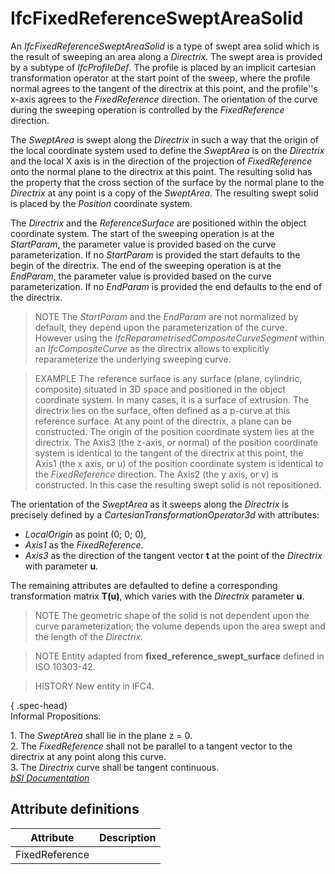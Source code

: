 IfcFixedReferenceSweptAreaSolid
===============================
An _IfcFixedReferenceSweptAreaSolid_ is a type of swept area solid which is
the result of sweeping an area along a _Directrix_. The swept area is provided
by a subtype of _IfcProfileDef_. The profile is placed by an implicit
cartesian transformation operator at the start point of the sweep, where the
profile normal agrees to the tangent of the directrix at this point, and the
profile''s x-axis agrees to the _FixedReference_ direction. The orientation of
the curve during the sweeping operation is controlled by the _FixedReference_
direction.  
  
The _SweptArea_ is swept along the _Directrix_ in such a way that the origin
of the local coordinate system used to define the _SweptArea_ is on the
_Directrix_ and the local X axis is in the direction of the projection of
_FixedReference_ onto the normal plane to the directrix at this point. The
resulting solid has the property that the cross section of the surface by the
normal plane to the _Directrix_ at any point is a copy of the _SweptArea_. The
resulting swept solid is placed by the _Position_ coordinate system.  
  
The _Directrix_ and the _ReferenceSurface_ are positioned within the object
coordinate system. The start of the sweeping operation is at the _StartParam_,
the parameter value is provided based on the curve parameterization. If no
_StartParam_ is provided the start defaults to the begin of the directrix. The
end of the sweeping operation is at the _EndParam_, the parameter value is
provided based on the curve parameterization. If no _EndParam_ is provided the
end defaults to the end of the directrix.  
  
> NOTE  The _StartParam_ and the _EndParam_ are not normalized by default,
> they depend upon the parameterization of the curve. However using the
> _IfcReparametrisedCompositeCurveSegment_ within an _IfcCompositeCurve_ as
> the directrix allows to explicitly reparameterize the underlying sweeping
> curve.  
  
> EXAMPLE  The reference surface is any surface (plane, cylindric, composite)
> situated in 3D space and positioned in the object coordinate system. In many
> cases, it is a surface of extrusion. The directrix lies on the surface,
> often defined as a p-curve at this reference surface. At any point of the
> directrix, a plane can be constructed. The origin of the position coordinate
> system lies at the directrix. The Axis3 (the z-axis, or normal) of the
> position coordinate system is identical to the tangent of the directrix at
> this point, the Axis1 (the x axis, or u) of the position coordinate system
> is identical to the _FixedReference_ direction. The Axis2 (the y axis, or v)
> is constructed. In this case the resulting swept solid is not repositioned.  
  
The orientation of the _SweptArea_ as it sweeps along the _Directrix_ is
precisely defined by a _CartesianTransformationOperator3d_ with attributes:  
  
* _LocalOrigin_ as point (0; 0; 0),  
* _Axis1_ as the _FixedReference_.  
* _Axis3_ as the direction of the tangent vector **t** at the point of the _Directrix_ with parameter **u**.  
  
The remaining attributes are defaulted to define a corresponding
transformation matrix **T(u)**, which varies with the _Directrix_ parameter
**u**.  
  
> NOTE  The geometric shape of the solid is not dependent upon the curve
> parameterization; the volume depends upon the area swept and the length of
> the _Directrix_.  
  
> NOTE  Entity adapted from **fixed_reference_swept_surface** defined in ISO
> 10303-42.  
  
> HISTORY  New entity in IFC4.  
  
{ .spec-head}  
Informal Propositions:  
  
1\. The _SweptArea_ shall lie in the plane z = 0.  
2\. The _FixedReference_ shall not be parallel to a tangent vector to the
directrix at any point along this curve.  
3\. The _Directrix_ curve shall be tangent continuous.  
[ _bSI
Documentation_](https://standards.buildingsmart.org/IFC/DEV/IFC4_2/FINAL/HTML/schema/ifcgeometricmodelresource/lexical/ifcfixedreferencesweptareasolid.htm)


Attribute definitions
---------------------
| Attribute      | Description   |
|----------------|---------------|
| FixedReference |               |

